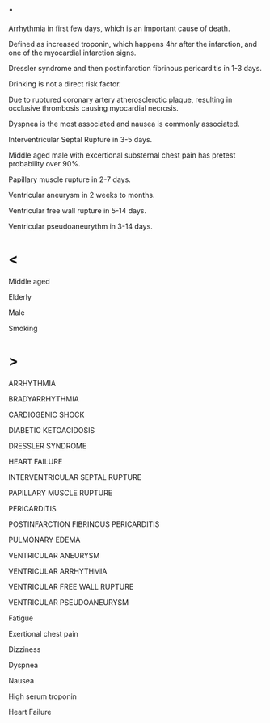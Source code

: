 # .

Arrhythmia in first few days, which is an important cause of death.

Defined as increased troponin, which happens 4hr after the infarction, and one of the myocardial infarction signs.

Dressler syndrome and then postinfarction fibrinous pericarditis in 1-3 days.

Drinking is not a direct risk factor.

Due to ruptured coronary artery atherosclerotic plaque, resulting in occlusive thrombosis causing myocardial necrosis.

Dyspnea is the most associated and nausea is commonly associated.

Interventricular Septal Rupture in 3-5 days.

Middle aged male with excertional substernal chest pain has pretest probability over 90%.

Papillary muscle rupture in 2-7 days.

Ventricular aneurysm in 2 weeks to months.

Ventricular free wall rupture in 5-14 days.

Ventricular pseudoaneurythm in 3-14 days.

# <

Middle aged

Elderly

Male

Smoking

# >

ARRHYTHMIA

BRADYARRHYTHMIA

CARDIOGENIC SHOCK

DIABETIC KETOACIDOSIS

DRESSLER SYNDROME

HEART FAILURE

INTERVENTRICULAR SEPTAL RUPTURE

PAPILLARY MUSCLE RUPTURE

PERICARDITIS

POSTINFARCTION FIBRINOUS PERICARDITIS

PULMONARY EDEMA

VENTRICULAR ANEURYSM

VENTRICULAR ARRHYTHMIA

VENTRICULAR FREE WALL RUPTURE

VENTRICULAR PSEUDOANEURYSM

Fatigue

Exertional chest pain

Dizziness

Dyspnea

Nausea

High serum troponin

Heart Failure
